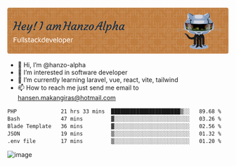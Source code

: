 ![Header](./github-header-image.png)

- 👋 Hi, I’m @hanzo-alpha
- 👀 I’m interested in software developer
- 🌱 I’m currently learning laravel, vue, react, vite, tailwind
- 📫 How to reach me just send me email to hansen.makangiras@hotmail.com 

<!---
hanzo-alpha/hanzo-alpha is a ✨ special ✨ repository because its `README.md` (this file) appears on your GitHub profile.
You can click the Preview link to take a look at your changes.
--->

<!--START_SECTION:waka-->

```txt
PHP              21 hrs 33 mins  ██████████████████████▒░░   89.68 %
Bash             47 mins         ▓░░░░░░░░░░░░░░░░░░░░░░░░   03.26 %
Blade Template   36 mins         ▓░░░░░░░░░░░░░░░░░░░░░░░░   02.56 %
JSON             19 mins         ▒░░░░░░░░░░░░░░░░░░░░░░░░   01.32 %
.env file        17 mins         ▒░░░░░░░░░░░░░░░░░░░░░░░░   01.20 %
```

<!--END_SECTION:waka-->

![image](https://github.com/hanzo-alpha/hanzo-alpha/assets/111342797/c4bd2977-6123-4017-8652-6e166259b484)

